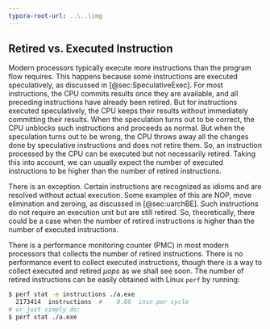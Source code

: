```yaml
---
typora-root-url: ..\..\img
---
```


## Retired vs. Executed Instruction

Modern processors typically execute more instructions than the program flow requires. This happens because some instructions are executed speculatively, as discussed in [@sec:SpeculativeExec]. For most instructions, the CPU commits results once they are available, and all preceding instructions have already been retired. But for instructions executed speculatively, the CPU keeps their results without immediately committing their results. When the speculation turns out to be correct, the CPU unblocks such instructions and proceeds as normal. But when the speculation turns out to be wrong, the CPU throws away all the changes done by speculative instructions and does not retire them. So, an instruction processed by the CPU can be executed but not necessarily retired. Taking this into account, we can usually expect the number of executed instructions to be higher than the number of retired instructions.

There is an exception. Certain instructions are recognized as idioms and are resolved without actual execution. Some examples of this are NOP, move elimination and zeroing, as discussed in [@sec:uarchBE]. Such instructions do not require an execution unit but are still retired. So, theoretically, there could be a case when the number of retired instructions is higher than the number of executed instructions.

There is a performance monitoring counter (PMC) in most modern processors that collects the number of retired instructions. There is no performance event to collect executed instructions, though there is a way to collect executed and retired *$\mu$ops* as we shall see soon. The number of retired instructions can be easily obtained with Linux `perf` by running:

```bash
$ perf stat -e instructions ./a.exe
  2173414  instructions  #    0.80  insn per cycle 
# or just simply do:
$ perf stat ./a.exe
```
